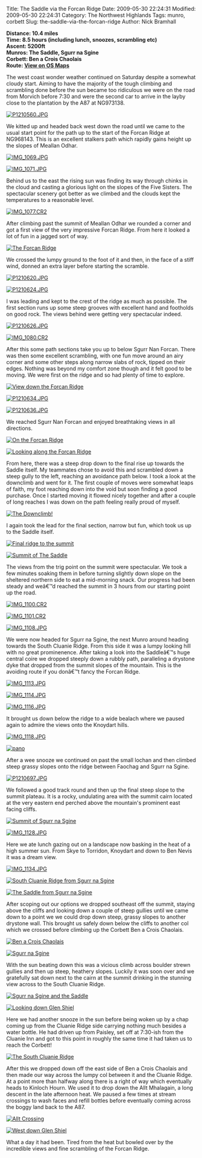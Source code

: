 Title: The Saddle via the Forcan Ridge
Date: 2009-05-30 22:24:31
Modified: 2009-05-30 22:24:31
Category: The Northwest Highlands
Tags: munro, corbett
Slug: the-saddle-via-the-forcan-ridge
Author: Nick Bramhall

**Distance: 10.4 miles  
Time: 8.5 hours (including lunch, snoozes, scrambling etc)  
Ascent: 5200ft  
Munros: The Saddle, Sgurr na Sgine  
Corbett: Ben a Crois Chaolais  
Route: [View on OS Maps](https://www.invertedworld.co.uk/hillwalking/hillwalk/322)**



The west coast wonder weather continued on Saturday despite a somewhat cloudy start. Aiming to have the majority of the tough climbing and scrambling done before the sun became too ridiculous we were on the road from Morvich before 7:30 and were the second car to arrive in the layby close to the plantation by the A87 at NG973138.

<!--more-->

[![P1210560.JPG](http://farm4.static.flickr.com/3018/3589995156_cfa3d3b0d4_b.jpg)](http://www.flickr.com/photos/53725815@N00/3589995156)



We kitted up and headed back west down the road until we came to the usual start point for the path up to the start of the Forcan Ridge at NG968143. This is an excellent stalkers path which rapidly gains height up the slopes of Meallan Odhar. 



[![IMG_1069.JPG](http://farm4.static.flickr.com/3359/3589257323_22efa56d13_b.jpg)](http://www.flickr.com/photos/53725815@N00/3589257323)



[![IMG_1071.JPG](http://farm3.static.flickr.com/2462/3590070316_0765f2101a_b.jpg)](http://www.flickr.com/photos/53725815@N00/3590070316)



Behind us to the east the rising sun was finding its way through chinks in the cloud and casting a glorious light on the slopes of the Five Sisters. The spectacular scenery got better as we climbed and the clouds kept the temperatures to a reasonable level.



[![IMG_1077.CR2](http://farm3.static.flickr.com/2460/3589346761_c20053e7ae_b.jpg)](http://www.flickr.com/photos/53725815@N00/3589346761)



After climbing past the summit of Meallan Odhar we rounded a corner and got a first view of the very impressive Forcan Ridge. From here it looked a lot of fun in a jagged sort of way.



[![The Forcan Ridge](http://farm3.static.flickr.com/2475/3589315297_6bf075e123_b.jpg)](http://www.flickr.com/photos/53725815@N00/3589315297)



We crossed the lumpy ground to the foot of it and then, in the face of a stiff wind, donned an extra layer before starting the scramble. 



[![P1210620.JPG](http://farm4.static.flickr.com/3326/3590189652_ffb1085254_b.jpg)](http://www.flickr.com/photos/53725815@N00/3590189652)



[![P1210624.JPG](http://farm4.static.flickr.com/3328/3589393163_29f96bb53c_b.jpg)](http://www.flickr.com/photos/53725815@N00/3589393163)



I was leading and kept to the crest of the ridge as much as possible. The first section runs up some steep grooves with excellent hand and footholds on good rock. The views behind were getting very spectacular indeed.



[![P1210626.JPG](http://farm4.static.flickr.com/3649/3589408495_462f69beac_b.jpg)](http://www.flickr.com/photos/53725815@N00/3589408495)



[![IMG_1080.CR2](http://farm3.static.flickr.com/2474/3589398791_8d6d73accb_b.jpg)](http://www.flickr.com/photos/53725815@N00/3589398791)



After this some path sections take you up to below Sgurr Nan Forcan. There was then some excellent scrambling, with one fun move around an airy corner and some other steps along narrow slabs of rock, tipped on their edges. Nothing was beyond my comfort zone though and it felt good to be moving. We were first on the ridge and so had plenty of time to explore.



[![View down the Forcan Ridge](http://farm3.static.flickr.com/2316/3590281724_144f570483_b.jpg)](http://www.flickr.com/photos/53725815@N00/3590281724)



[![P1210634.JPG](http://farm4.static.flickr.com/3393/3589428183_47b791e124_b.jpg)](http://www.flickr.com/photos/53725815@N00/3589428183)



[![P1210636.JPG](http://farm3.static.flickr.com/2463/3590244222_3072af3a0c_b.jpg)](http://www.flickr.com/photos/53725815@N00/3590244222)



We reached Sgurr Nan Forcan and enjoyed breathtaking views in all directions.



[![On the Forcan Ridge](http://farm4.static.flickr.com/3332/3589469511_d90ac0342e_b.jpg)](http://www.flickr.com/photos/53725815@N00/3589469511)



[![Looking along the Forcan Ridge](http://farm4.static.flickr.com/3370/3589491695_7b289d88cd_b.jpg)](http://www.flickr.com/photos/53725815@N00/3589491695)



 From here, there was a steep drop down to the final rise up towards the Saddle itself. My teammates chose to avoid this and scrambled down a steep gully to the left, reaching an avoidance path below. I took a look at the downclimb and went for it. The first couple of moves were somewhat leaps of faith, my foot reaching down into the void but soon finding a good purchase. Once I started moving it flowed nicely together and after a couple of long reaches I was down on the path feeling really proud of myself. 



[![The Downclimb!](http://farm4.static.flickr.com/3591/3590309118_6c6d645326_b.jpg)](http://www.flickr.com/photos/53725815@N00/3590309118)



I again took the lead for the final section, narrow but fun, which took us up to the Saddle itself.



[![Final ridge to the summit](http://farm4.static.flickr.com/3388/3589529803_9cf255a8b7_b.jpg)](http://www.flickr.com/photos/53725815@N00/3589529803)



[![Summit of The Saddle](http://farm4.static.flickr.com/3338/3590347706_de5c5cb083_b.jpg)](http://www.flickr.com/photos/53725815@N00/3590347706)



The views from the trig point on the summit were spectacular. We took a few minutes soaking them in before turning slightly down slope on the sheltered northern side to eat a mid-morning snack. Our progress had been steady and weâ€™d reached the summit in 3 hours from our starting point up the road.



[![IMG_1100.CR2](http://farm4.static.flickr.com/3660/3590481706_39b4811735_b.jpg)](http://www.flickr.com/photos/53725815@N00/3590481706)



[![IMG_1101.CR2](http://farm4.static.flickr.com/3338/3589680453_59a6708e5c_b.jpg)](http://www.flickr.com/photos/53725815@N00/3589680453)



[![IMG_1108.JPG](http://farm4.static.flickr.com/3416/3589700973_ace4e2fbfd_b.jpg)](http://www.flickr.com/photos/53725815@N00/3589700973)



We were now headed for Sgurr na Sgine, the next Munro around heading towards the South Cluanie Ridge. From this side it was a lumpy looking hill with no great prominenence. After taking a look into the Saddleâ€™s huge central coire we dropped steeply down a rubbly path, paralleling a drystone dyke that dropped from the summit slopes of the mountain. This is the avoiding route if you donâ€™t fancy the Forcan Ridge. 



[![IMG_1113.JPG](http://farm4.static.flickr.com/3398/3590529120_d932d1fb6d_b.jpg)](http://www.flickr.com/photos/53725815@N00/3590529120)



[![IMG_1114.JPG](http://farm4.static.flickr.com/3377/3589727863_7460a04099_b.jpg)](http://www.flickr.com/photos/53725815@N00/3589727863)



[![IMG_1116.JPG](http://farm4.static.flickr.com/3562/3589743401_c769d2fe1a_b.jpg)](http://www.flickr.com/photos/53725815@N00/3589743401)



It brought us down below the ridge to a wide bealach where we paused again to admire the views onto the Knoydart hills. 



[![IMG_1118.JPG](http://farm3.static.flickr.com/2425/3590569718_ba610cfdaf_b.jpg)](http://www.flickr.com/photos/53725815@N00/3590569718)



[![pano](http://farm3.static.flickr.com/2392/3589774547_bab9a3563b_b.jpg)](http://www.flickr.com/photos/53725815@N00/3589774547)



After a wee snooze we continued on past the small lochan and then climbed steep grassy slopes onto the ridge between Faochag and Sgurr na Sgine. 



[![P1210697.JPG](http://farm4.static.flickr.com/3312/3590644926_3bf57d315f_b.jpg)](http://www.flickr.com/photos/53725815@N00/3590644926)



We followed a good track round and then up the final steep slope to the summit plateau. It is a rocky, undulating area with the summit cairn located at the very eastern end perched above the mountain's prominent east facing cliffs.



[![Summit of Sgurr na Sgine](http://farm4.static.flickr.com/3359/3590680208_9a8d7101c4_b.jpg)](http://www.flickr.com/photos/53725815@N00/3590680208)



[![IMG_1128.JPG](http://farm3.static.flickr.com/2436/3589884211_42549b2dca_b.jpg)](http://www.flickr.com/photos/53725815@N00/3589884211)



Here we ate lunch gazing out on a landscape now basking in the heat of a high summer sun. From Skye to Torridon, Knoydart and down to Ben Nevis it was a dream view.



[![IMG_1134.JPG](http://farm4.static.flickr.com/3344/3589910731_c40358403c_b.jpg)](http://www.flickr.com/photos/53725815@N00/3589910731)



[![South Cluanie Ridge from Sgurr na Sgine](http://farm4.static.flickr.com/3606/3590740778_8f8c685520_b.jpg)](http://www.flickr.com/photos/53725815@N00/3590740778)



[![The Saddle from Sgurr na Sgine](http://farm3.static.flickr.com/2479/3589945849_24d01a22f1_b.jpg)](http://www.flickr.com/photos/53725815@N00/3589945849)



After scoping out our options we dropped southeast off the summit, staying above the cliffs and looking down a couple of steep gullies until we came down to a point we we could drop down steep, grassy slopes to another drystone wall. This brought us safely down below the cliffs to another col which we crossed before climbing up the Corbett Ben a Crois Chaolais.



[![Ben a Crois Chaolais](http://farm4.static.flickr.com/3630/3589957919_0fe7a822b5_b.jpg)](http://www.flickr.com/photos/53725815@N00/3589957919)



[![Sgurr na Sgine](http://farm4.static.flickr.com/3637/3589969353_dd0a50e78b_b.jpg)](http://www.flickr.com/photos/53725815@N00/3589969353)



With the sun beating down this was a vicious climb across boulder strewn gullies and then up steep, heathery slopes. Luckily it was soon over and we gratefully sat down next to the cairn at the summit drinking in the stunning view across to the South Cluanie Ridge. 



[![Sgurr na Sgine and the Saddle](http://farm3.static.flickr.com/2435/3589996765_fa1a395ee8_b.jpg)](http://www.flickr.com/photos/53725815@N00/3589996765)



[![Looking down Glen Shiel](http://farm3.static.flickr.com/2453/3590828870_bcc307581e_b.jpg)](http://www.flickr.com/photos/53725815@N00/3590828870)



Here we had another snooze in the sun before being woken up by a chap coming up from the Cluanie Ridge side carrying nothing much besides a water bottle. He had driven up from Paisley, set off at 7:30-ish from the Cluanie Inn and got to this point in roughly the same time it had taken us to reach the Corbett!



[![The South Cluanie Ridge](http://farm3.static.flickr.com/2456/3584178935_391670d8b1_b.jpg)](http://www.flickr.com/photos/black_friction/3584178935/)



After this we dropped down off the east side of Ben a Crois Chaolais and then made our way across the lumpy col between it and the Cluanie Ridge. At a point more than halfway along there is a right of way which eventually heads to Kinloch Hourn. We used it to drop down the Allt Mhalagain, a long descent in the late afternoon heat. We paused a few times at stream crossings to wash faces and refill bottles before eventually coming across the boggy land back to the A87.



[![Allt Crossing](http://farm4.static.flickr.com/3392/3590033129_58c6158753_b.jpg)](http://www.flickr.com/photos/53725815@N00/3590033129)



[![West down Glen Shiel](http://farm4.static.flickr.com/3388/3590071623_7c2ab4fe71_b.jpg)](http://www.flickr.com/photos/53725815@N00/3590071623)



What a day it had been. Tired from the heat but bowled over by the incredible views and fine scrambling of the Forcan Ridge.
